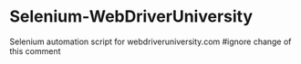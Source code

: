 # Selenium-WebDriverUniversity
Selenium automation script for webdriveruniversity.com
#ignore change of this comment
